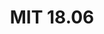 ---
layout: tag-list
type: tag
title: MIT 18.06
slug: mit18.06
category: linearalgebra
description: >
   MIT 18.06 강의 정리
---
